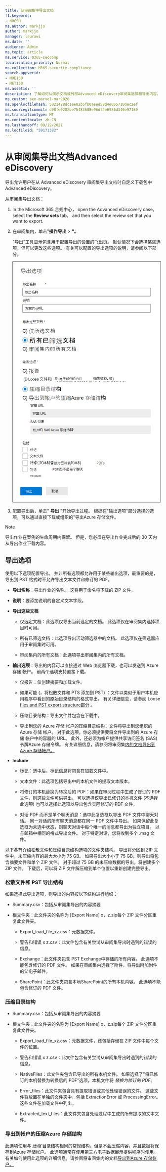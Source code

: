 ```yaml
---
title: 从审阅集中导出文档
f1.keywords:
- NOCSH
ms.author: markjjo
author: markjjo
manager: laurawi
ms.date: ''
audience: Admin
ms.topic: article
ms.service: O365-seccomp
localization_priority: Normal
ms.collection: M365-security-compliance
search.appverid:
- MOE150
- MET150
ms.assetid: ''
description: 了解如何从演示文稿或外部Advanced eDiscovery审阅集选择和导出内容。
ms.custom: seo-marvel-mar2020
ms.openlocfilehash: 5021428dc1ee82b5fb0aeed58d4e055710dec2ef
ms.sourcegitcommit: d08fe0282be75483608e96df4e6986d346e97180
ms.translationtype: MT
ms.contentlocale: zh-CN
ms.lasthandoff: 09/12/2021
ms.locfileid: "59171382"
---
```

# <a name="export-documents-from-a-review-set-in-advanced-ediscovery"></a>从审阅集导出文档Advanced eDiscovery

导出允许用户在从 Advanced eDiscovery 审阅集导出文档时自定义下载包中Advanced eDiscovery。

从审阅集导出文档：

1. In the Microsoft 365 合规中心， open the Advanced eDiscovery case， select the **Review sets** tab， and then select the review set that you want to export.

2. 在审阅集内，单击"**操作导出**  >  **"。**

   "导出"工具显示包含用于配置导出的设置的飞出页。 默认情况下会选择某些选项，但可以更改这些选项。 有关可以配置的导出选项的说明，请参阅以下部分。

   ![用于从审阅集导出项目的配置选项。](../media/bcfc72c7-4a01-4697-9e16-2965b7f04fdb.png)

3. 配置导出后，单击" **导出** "开始导出过程。 根据在"输出选项"部分选择的选项，可以通过直接下载或组织的"导出Azure 存储文件。

> [!NOTE]
> 导出作业在案例的生命周期内保留。 但是，您必须在导出作业完成后的 30 天内从导出作业下载内容。

## <a name="export-options"></a>导出选项

使用以下选项配置导出。 并非所有选项都允许用于某些输出选项，最重要的是，导出到 PST 格式时不允许导出文本文件和修订的 PDF。

- **导出名称**：导出作业的名称。 这将用于命名将下载的 ZIP 文件。

- **说明**：要添加说明的自定义文本字段。

- **导出这些文档**

  - 仅选定文档：此选项仅导出当前选定的文档。 此选项仅在审阅集内选择项目时可用。
  
  - 所有已筛选文档：此选项导出活动筛选器中的文档。 此选项仅在筛选器应用于审阅集时可用。
  
  - 审阅集内的所有文档：此选项导出审阅集内的所有文档。

- **输出选项**：导出的内容可以直接通过 Web 浏览器下载，也可以发送到 Azure 存储 帐户。 前两个选项支持直接下载。
  
  - 仅报告：仅创建摘要和加载文件。
  
  - 如果可能 (，将松散文件和 PTS 添加到 PST) ：文件以类似于用户本机应用程序中看到的原始目录结构的格式导出。  有关详细信息，请参阅 Loose [files and PST export structure部分](#loose-files-and-pst-export-structure) 。
  
  - 压缩目录结构：导出文件并包含在下载中。
  
  - 导出到您的 Azure 存储 帐户的压缩目录结构：文件将导出到您组织的 Azure 存储 帐户。 对于此选项，你必须提供要将文件导出到的 Azure 存储 帐户中的容器的 URL。 此外，还必须为帐户提供共享访问签名 (SAS) 令牌Azure 存储令牌。 有关详细信息，请参阅将审阅集[内的文档导出到Azure 存储帐户。](download-export-jobs.md)

- **Include**
  
  - 标记：选中后，标记信息将包含在加载文件中。
  
  - 文本文件：此选项包括导出中的本机文件的提取文本版本。
  
  - 将修订的本机替换为转换后的 PDF：如果在审阅过程中生成了修订的 PDF 文件，则这些文件可供导出。 可以选择仅导出已修订的本机文件 (不选择此选项) 也可以选择此选项以导出包含实际修订的 PDF 文件。

  - 对话 PDF 而不是单个聊天消息：选中此复选框以导出 PDF 文件中聊天对话。 同一对话的所有聊天消息都在同一 PDF 文件中导出。 如果保留此复选框为未选中状态，则聊天对话中每个唯一的消息都导出为独立项目。 以与邮箱中相同的格式导出文件。 对于特定对话，您将收到多个 .msg 文件。

以下各节介绍松散文件和压缩目录结构选项的文件夹结构。 导出将分区到 ZIP 文件中，未压缩内容的最大大小为 75 GB。 如果导出大小小于 75 GB，则导出将包含摘要文件和单个 ZIP 文件。 对于超过 75 GB 的未压缩数据的导出，将创建多个 ZIP 文件。 下载后，可以将 ZIP 文件解压缩到单个位置以重新创建完整导出。

### <a name="loose-files-and-pst-export-structure"></a>松散文件和 PST 导出结构

如果选择此导出选项，则导出的内容按以下结构进行组织：

- Summary.csv：包括从审阅集导出的内容摘要

- 根文件夹：此文件夹的名称为 [Export Name] x，z.zip每个 ZIP 文件分区重复此文件夹。
  
  - Export_load_file_xz.csv：元数据文件。
  
  - 警告和错误 x z.csv：此文件包含有关尝试从审阅集导出时遇到的错误的信息。
  
  - Exchange：此文件夹包含 PST Exchange中存储的所有内容。 此选项不能包含修订的 PDF 文件。 如果在审阅集内选择了附件，将导出附加附件的父电子邮件。
  
  - SharePoint：此文件夹包含本地SharePoint的所有本机内容。 此选项不能包含修订的 PDF 文件。

### <a name="condensed-directory-structure"></a>压缩目录结构

- Summary.csv：包括从审阅集导出的内容摘要

- 根文件夹：此文件夹的名称为 [Export Name] x，z.zip每个 ZIP 文件分区重复此文件夹。
  
  - Export_load_file_xz.csv：元数据文件，还包括存储在 ZIP 文件中每个文件的位置。
  
  - 警告和错误 x z.csv：此文件包含有关尝试从审阅集导出时遇到的错误的信息。

  - NativeFiles：此文件夹包含已导出的所有本机文件。 如果选择了"将已修订的本机替换为转换后的 PDF"选项，本机文件将 *替换为修订的 PDF。*
  
  - Error_files：此文件夹包含具有提取错误或其他处理错误的文件。 这些文件将放置在单独的文件夹中，包括 ExtractionError 或 ProcessingError。 这些文件在加载文件中列出。

  - Extracted_text_files：此文件夹包含处理过程中生成的所有提取的文本文件。

### <a name="condensed-directory-structure-exported-to-your-azure-storage-account"></a>导出到帐户的压缩Azure 存储结构

此选项使用与 *压缩* 目录结构相同的常规结构，但是不会压缩内容，并且数据将保存到Azure 存储帐户。 此选项通常在使用第三方电子数据展示提供程序时使用。 有关如何使用此选项的详细信息，请参阅将审阅集内的文档[导出到Azure 存储帐户。](download-export-jobs.md)
